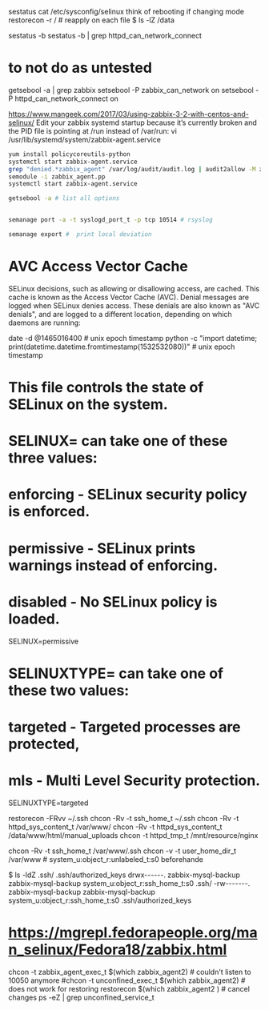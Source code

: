 sestatus
cat /etc/sysconfig/selinux
think of rebooting if changing mode
restorecon -r / # reapply on each file
$ ls -lZ /data

sestatus -b
sestatus -b | grep httpd_can_network_connect

# to not do as untested
getsebool -a | grep zabbix
setsebool -P zabbix_can_network on
setsebool -P httpd_can_network_connect on


https://www.mangeek.com/2017/03/using-zabbix-3-2-with-centos-and-selinux/
Edit your zabbix systemd startup because it’s currently broken and the PID file is pointing at /run instead of /var/run: vi /usr/lib/systemd/system/zabbix-agent.service
```bash
yum install policycoreutils-python
systemctl start zabbix-agent.service
grep "denied.*zabbix_agent" /var/log/audit/audit.log | audit2allow -M zabbix_agent
semodule -i zabbix_agent.pp
systemctl start zabbix-agent.service

getsebool -a # list all options


semanage port -a -t syslogd_port_t -p tcp 10514 # rsyslog

semanage export #  print local deviation
```


# AVC Access Vector Cache
SELinux decisions, such as allowing or disallowing access, are cached. This cache is known as the
Access Vector Cache (AVC). Denial messages are logged when SELinux denies access.  These denials are
also known as "AVC denials", and are logged to a different location, depending on which daemons are
running:

date -d @1465016400 # unix epoch timestamp
python -c "import datetime; print(datetime.datetime.fromtimestamp(1532532080))" # unix epoch timestamp


# This file controls the state of SELinux on the system.
# SELINUX= can take one of these three values:
#       enforcing - SELinux security policy is enforced.
#       permissive - SELinux prints warnings instead of enforcing.
#       disabled - No SELinux policy is loaded.
SELINUX=permissive
# SELINUXTYPE= can take one of these two values:
#       targeted - Targeted processes are protected,
#       mls - Multi Level Security protection.
SELINUXTYPE=targeted


restorecon -FRvv ~/.ssh
chcon -Rv -t ssh_home_t ~/.ssh
chcon -Rv -t httpd_sys_content_t /var/www/
chcon -Rv -t httpd_sys_content_t /data/www/html/manual_uploads
chcon     -t httpd_tmp_t /mnt/resource/nginx

chcon -Rv -t ssh_home_t /var/www/.ssh
chcon  -v -t user_home_dir_t /var/www # system_u:object_r:unlabeled_t:s0 beforehande


$ ls -ldZ .ssh/ .ssh/authorized_keys
drwx------. zabbix-mysql-backup zabbix-mysql-backup system_u:object_r:ssh_home_t:s0  .ssh/
-rw-------. zabbix-mysql-backup zabbix-mysql-backup system_u:object_r:ssh_home_t:s0  .ssh/authorized_keys


# https://mgrepl.fedorapeople.org/man_selinux/Fedora18/zabbix.html
chcon -t zabbix_agent_exec_t     $(which zabbix_agent2) # couldn't listen to 10050 anymore
#chcon -t unconfined_exec_t $(which zabbix_agent2) # does not work for restoring
restorecon $(which zabbix_agent2 ) # cancel changes
ps -eZ | grep unconfined_service_t
